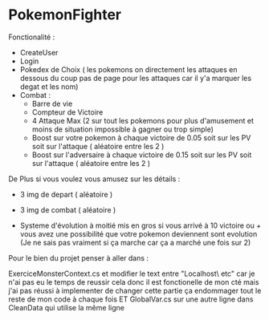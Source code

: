 # PokemonFighter


Fonctionalité :

- CreateUser
- Login
- Pokedex de Choix ( les pokemons on directement les attaques en dessous du coup pas de page pour les attaques car il y'a marquer les degat et les nom)
- Combat :
  - Barre de vie
  - Compteur de Victoire
  - 4 Attaque Max (2 sur tout les pokemons pour plus d'amusement et moins de situation impossible à gagner ou trop simple)
  - Boost sur votre pokemon à chaque victoire de 0.05 soit sur les PV soit sur l'attaque ( aléatoire entre les 2 )
  - Boost sur l'adversaire à chaque victoire de 0.15 soit sur les PV soit sur l'attaque ( aléatoire entre les 2 )


De Plus si vous voulez vous amusez sur les détails :

- 3 img de depart ( aléatoire )
- 3 img de combat ( aléatoire )

- Systeme d'évolution à moitié mis en gros si vous arrivé à 10 victoire ou + vous avez une possibilité que votre pokemon deviennent sont evolution
(Je ne sais pas vraiment si ça marche car ça a marché une fois sur 2)

Pour le bien du projet penser à aller dans :

ExerciceMonsterContext.cs et modifier le text entre "Localhost\\ etc" car je n'ai pas eu le temps de reussir cela donc il est fonctionelle de mon cté mais j'ai pas réussi à implementer de changer cette partie ça endommager tout le reste de mon code à chaque fois
ET
GlobalVar.cs sur une autre ligne dans CleanData qui utilise la même ligne
